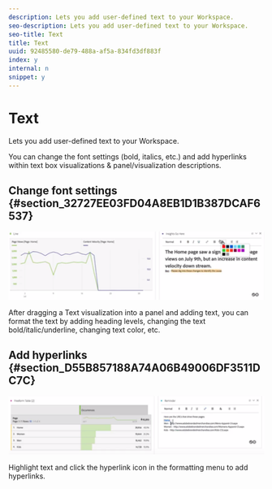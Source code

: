 ```yaml
---
description: Lets you add user-defined text to your Workspace.
seo-description: Lets you add user-defined text to your Workspace.
seo-title: Text
title: Text
uuid: 92485580-de79-488a-af5a-834fd3df883f
index: y
internal: n
snippet: y
---
```


# Text

Lets you add user-defined text to your Workspace.

You can change the font settings (bold, italics, etc.) and add hyperlinks within text box visualizations & panel/visualization descriptions.

## Change font settings {#section_32727EE03FD04A8EB1D1B387DCAF6537}

![](assets/rich-text1.png)

After dragging a Text visualization into a panel and adding text, you can format the text by adding heading levels, changing the text bold/italic/underline, changing text color, etc.

## Add hyperlinks {#section_D55B857188A74A06B49006DF3511DC7C}

![](assets/rich-text2.png)

Highlight text and click the hyperlink icon in the formatting menu to add hyperlinks. 
